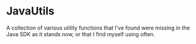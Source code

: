 # JavaUtils
A collection of various utility functions that I've found were missing in the Java SDK as it stands now, or that I find myself using often.
